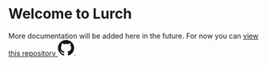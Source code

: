 # Welcome to Lurch

More documentation will be added here in the future. For now you can [view this repository ![github](img/GitHub-Mark-32px.png)](https://github.com/lurchmath/lurch).
